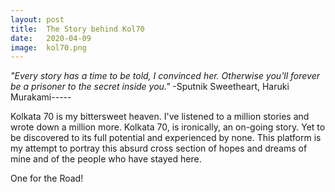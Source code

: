 ```yaml
---
layout: post
title:  The Story behind Kol70
date:   2020-04-09
image:  kol70.png
---
```


_"Every story has a time to be told, I convinced her. Otherwise you'll forever be a prisoner to the secret inside you."_
-Sputnik Sweetheart, Haruki Murakami-----

Kolkata 70 is my bittersweet heaven. I've listened to a million stories and wrote down a million more. Kolkata 70, is ironically, an on-going story. Yet to be discovered to its full potential and experienced by none.
This platform is my attempt to portray this absurd cross section of hopes and dreams of mine and of the people who have stayed here.

One for the Road!

